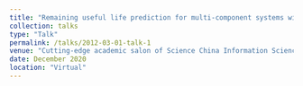 ```yaml
---
title: "Remaining useful life prediction for multi-component systems with hidden dependencies"
collection: talks
type: "Talk"
permalink: /talks/2012-03-01-talk-1
venue: "Cutting-edge academic salon of Science China Information Sciences"
date: December 2020
location: "Virtual"
---
```



